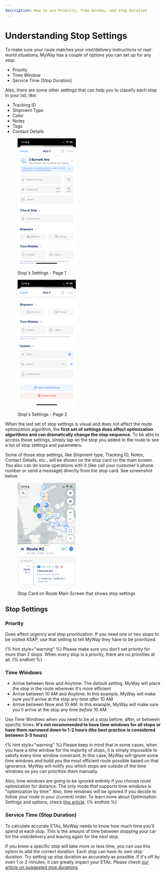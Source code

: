 ```yaml
---
description: How to use Priority, Time Window, and Stop Duration
---
```


# Understanding Stop Settings

To make sure your route matches your visit/delivery instructions or real-world situations, MyWay has a couple of options you can set up for any stop:

* Priority
* Time Window
* Service Time (Stop Duration)

Also, there are some other settings that can help you to classify each stop in your list, like:

* Tracking ID
* Shipment Type
* Color
* Notes
* Tags
* Contact Details

<div>

<figure><img src="../.gitbook/assets/127AE393-2900-4A46-A2A1-7DCF4CB62EF4.PNG" alt="" width="188"><figcaption><p>Stop's Settings - Page 1</p></figcaption></figure>

 

<figure><img src="../.gitbook/assets/AAE99062-3D8A-4252-8E04-C90C058260CD.PNG" alt="" width="188"><figcaption><p>Stop's Settings - Page 2</p></figcaption></figure>

</div>

When the last set of stop settings is visual and does not affect the route optimization algorithm, the **first set of settings does affect optimization algorithms and can dramatically change the stop sequence**. To be able to access those settings, simply tap on the stop you added to the route to see a list of stop settings and parameters.

Some of those stop settings, like Shipment type, Tracking ID, Notes, Contact Details, etc., will be shown on the stop card on the main screen. You also can do some operations with it (like call your customer's phone number or send a message) directly from the stop card. See screenshot below

<figure><img src="../.gitbook/assets/IMG_5C796BEA3017-1.jpeg" alt="" width="188"><figcaption><p>Stop Card on Route Main Screen that shows stop settings</p></figcaption></figure>

## Stop Settings

### Priority

Does affect urgency and stop prioritization. If you need one or two stops to be visited ASAP, use that setting to tell MyWay they have to be prioritized.&#x20;

{% hint style="warning" %}
Please make sure you don't set priority for more than 2 stops. When every stop is a priority, there are no priorities at all.
{% endhint %}

### Time Windows <a href="#time-windows" id="time-windows"></a>

* Arrive between Now and Anytime: The default setting. MyWay will place the stop in the route wherever it's more efficient
* Arrive between 10 AM and Anytime: In this example, MyWay will make sure you'll arrive at the stop any time _after_ 10 AM
* Arrive between Now and 10 AM: In this example, MyWay will make sure you'll arrive at the stop any time _before_ 10 AM

Use Time Windows when you need to be at a stop before, after, or between specific times. **It's not recommended to have time windows for all stops or have them narrowed down to 1-2 hours (the best practice is considered between 3-5 hours)**

{% hint style="warning" %}
Please keep in mind that in some cases, when you have a time window for the majority of stops, it is simply impossible to satisfy every time window constraint. In this case, MyWay will ignore some time windows and build you the most efficient route possible based on that ignorance. MyWay will notify you which stops are outside of the time windows so you can prioritize them manually.

Also, time windows are going to be ignored entirely if you choose route optimization for distance. The only mode that supports time windows is "optimization by time." Also, time windows will be ignored if you decide to follow your route in your (current) order. To learn more about Optimisation Settings and options, check [this article](understand-optimisation-settings.md).
{% endhint %}

### Service Time (Stop Duration)

To calculate accurate ETAs, MyWay needs to know how much time you'll spend at each stop. This is the amount of time between stopping your car for the visit/delivery and leaving again for the next stop.

If you know a specific stop will take more or less time, you can use this option to add the correct duration. Each stop can have its own stop duration. Try setting up stop duration as accurately as possible. If it's off by even 1 or 2 minutes, it can greatly impact your ETAs. Please check [our article on suggested stop durations](../faq/what-service-time-should-you-choose.md).

